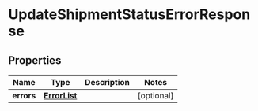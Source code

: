 # UpdateShipmentStatusErrorResponse

## Properties
Name | Type | Description | Notes
------------ | ------------- | ------------- | -------------
**errors** | [**ErrorList**](ErrorList.md) |  |  [optional]
